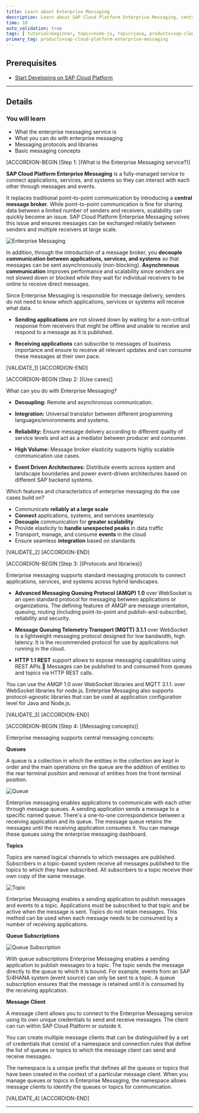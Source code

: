 ```yaml
---
title: Learn about Enterprise Messaging
description: Learn about SAP Cloud Platform Enterprise Messaging, central concepts, and the benefits of decoupled communication and capabilities supported.
time: 10
auto_validation: true
tags: [ tutorial>beginner, topic>node-js, topic>java, products>sap-cloud-platform-for-the-cloud-foundry-environment]
primary_tag: products>sap-cloud-platform-enterprise-messaging
---
```


## Prerequisites
- [Start Developing on SAP Cloud Platform](https://developers.sap.com/mission.scp-1-start-developing.html)

---

## Details
### You will learn
  - What the enterprise messaging service is
  - What you can do with enterprise messaging
  - Messaging protocols and libraries
  - Basic messaging concepts


[ACCORDION-BEGIN [Step 1: ](What is the Enterprise Messaging service?)]

**SAP Cloud Platform Enterprise Messaging** is a fully-managed service to connect applications, services, and systems so they can interact with each other through messages and events.

It replaces traditional point-to-point communication by introducing a **central message broker**. While point-to-point communication is fine for sharing data between a limited number of senders and receivers, scalability can quickly become an issue. SAP Cloud Platform Enterprise Messaging solves this issue and ensures messages can be exchanged reliably between senders and multiple receivers at large scale.

![Enterprise Messaging](01.png)

In addition, through the introduction of a message broker, you **decouple communication between applications, services, and systems** so that messages can be sent asynchronously (non-blocking). **Asynchronous communication** improves performance and scalability since senders are not slowed down or blocked while they wait for individual receivers to be online to receive direct messages.

Since Enterprise Messaging is responsible for message delivery, senders do not need to know which applications, services or systems will receive what data.

- **Sending applications** are not slowed down by waiting for a non-critical response from receivers that might be offline and unable to receive and respond to a message as it is published.

- **Receiving applications** can subscribe to messages of business importance and ensure to receive all relevant updates and can consume these messages at their own pace.

[VALIDATE_1]
[ACCORDION-END]

[ACCORDION-BEGIN [Step 2: ](Use cases)]

What can you do with Enterprise Messaging?

- **Decoupling:** Remote and asynchronous communication.

- **Integration:** Universal translator between different programming languages/environments and systems.

- **Reliability:** Ensure message delivery according to different quality of service levels and act as a mediator between producer and consumer.

- **High Volume:** Message broker elasticity supports highly scalable communication use cases.

- **Event Driven Architectures:** Distribute events across system and landscape boundaries and power event-driven architectures based on different SAP backend systems.

Which features and characteristics of enterprise messaging do the use cases build on?

- Communicate **reliably at a large scale**
- **Connect** applications, systems, and services seamlessly
- **Decouple** communication for **greater scalability**
- Provide elasticity to **handle unexpected peaks** in data traffic
- Transport, manage, and consume **events** in the cloud
- Ensure seamless **integration** based on standards

[VALIDATE_2]
[ACCORDION-END]

[ACCORDION-BEGIN [Step 3: ](Protocols and libraries)]

Enterprise messaging supports standard messaging protocols to connect applications, services, and systems across hybrid landscapes.

- **Advanced Messaging Queuing Protocol (AMQP) 1.0** over WebSocket is an open standard protocol for messaging between applications or organizations. The defining features of AMQP are message orientation, queuing, routing (including point-to-point and publish-and-subscribe), reliability and security.

- **Message Queuing Telemetry Transport (MQTT) 3.1.1** over WebSocket is a lightweight messaging protocol designed for low bandwidth, high latency. It is the recommended protocol for use by applications not running in the cloud.

- **HTTP 1.1 REST** support allows to expose messaging capabilities using REST APIs. Messages can be published to and consumed from queues and topics via HTTP REST calls.

You can use the AMQP 1.0 over WebSocket libraries and MQTT 3.1.1. over WebSocket libraries for node.js. Enterprise Messaging also supports protocol-agnostic libraries that can be used at application configuration level for Java and Node.js.


[VALIDATE_3]
[ACCORDION-END]

[ACCORDION-BEGIN [Step 4: ](Messaging concepts)]

Enterprise messaging supports central messaging concepts:

**Queues**

A queue is a collection in which the entities in the collection are kept in order and the main operations on the queue are the addition of entities to the rear terminal position and removal of entities from the front terminal position.

![Queue](02.png)

Enterprise messaging  enables applications to communicate with each other through message queues. A sending application sends a message to a specific named queue. There's a one-to-one correspondence between a receiving application and its queue. The message queue retains the messages until the receiving application consumes it. You can manage these queues using the enterprise messaging dashboard.

**Topics**

Topics are named logical channels to which messages are published. Subscribers in a topic-based system receive all messages published to the topics to which they have subscribed. All subscribers to a topic receive their own copy of the same message.

![Topic](03.png)

Enterprise Messaging enables a sending application to publish messages and events to a topic. Applications must be subscribed to that topic and be active when the message is sent. Topics do not retain messages. This method can be used when each message needs to be consumed by a number of receiving applications.

**Queue Subscriptions**

![Queue Subscription](04.png)

With queue subscriptions Enterprise Messaging enables a sending application to publish messages to a topic. The topic sends the message directly to the queue to which it is bound. For example, events from an SAP S/4HANA system (event source) can only be sent to a topic. A queue subscription ensures that the message is retained until it is consumed by the receiving application.

**Message Client**

A message client allows you to connect to the Enterprise Messaging service using its own unique credentials to send and receive messages. The client can run within SAP Cloud Platform or outside it.

You can create multiple message clients that can be distinguished by a set of credentials that consist of a namespace and connection rules that define the list of queues or topics to which the message client can send and receive messages.

The namespace is a unique prefix that defines all the queues or topics that have been created in the context of a particular message client. When you manage queues or topics in Enterprise Messaging,  the namespace allows message clients to identify the queues or topics for communication.

[VALIDATE_4]
[ACCORDION-END]

---
